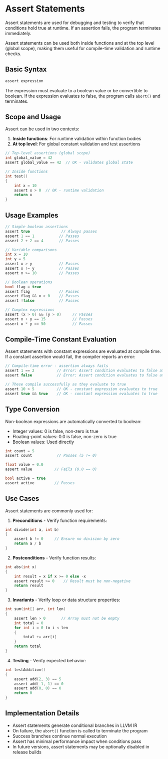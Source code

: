 # Assert Statements

Assert statements are used for debugging and testing to verify that conditions hold true at runtime. If an assertion fails, the program terminates immediately.

Assert statements can be used both inside functions and at the top level (global scope), making them useful for compile-time validation and runtime checks.

## Basic Syntax

```c
assert expression
```

The expression must evaluate to a boolean value or be convertible to boolean. If the expression evaluates to false, the program calls `abort()` and terminates.

## Scope and Usage

Assert can be used in two contexts:

1. **Inside functions**: For runtime validation within function bodies
2. **At top level**: For global constant validation and test assertions

```c
// Top-level assertions (global scope)
int global_value = 42
assert global_value == 42  // OK - validates global state

// Inside functions
int test()
{
    int x = 10
    assert x > 0  // OK - runtime validation
    return x
}
```

## Usage Examples

```c
// Simple boolean assertions
assert true              // Always passes
assert 1 == 1           // Passes
assert 2 + 2 == 4       // Passes

// Variable comparisons
int x = 10
int y = 5
assert x > y            // Passes
assert x != y           // Passes
assert x >= 10          // Passes

// Boolean operations
bool flag = true
assert flag             // Passes
assert flag && x > 0    // Passes
assert !false           // Passes

// Complex expressions
assert (x > 0) && (y > 0)     // Passes
assert x + y == 15            // Passes
assert x * y == 50            // Passes
```

## Compile-Time Constant Evaluation

Assert statements with constant expressions are evaluated at compile time. If a constant assertion would fail, the compiler reports an error:

```c
// Compile-time error - assertion always fails
assert 1 == 2          // Error: Assert condition evaluates to false at compile time
assert false           // Error: Assert condition evaluates to false at compile time

// These compile successfully as they evaluate to true
assert 10 > 5          // OK - constant expression evaluates to true
assert true && true    // OK - constant expression evaluates to true
```

## Type Conversion

Non-boolean expressions are automatically converted to boolean:
- Integer values: 0 is false, non-zero is true
- Floating-point values: 0.0 is false, non-zero is true
- Boolean values: Used directly

```c
int count = 5
assert count           // Passes (5 != 0)

float value = 0.0
assert value          // Fails (0.0 == 0)

bool active = true
assert active         // Passes
```

## Use Cases

Assert statements are commonly used for:

1. **Preconditions** - Verify function requirements:
```c
int divide(int a, int b)
{
    assert b != 0     // Ensure no division by zero
    return a / b
}
```

2. **Postconditions** - Verify function results:
```c
int abs(int x)
{
    int result = x if x >= 0 else -x
    assert result >= 0    // Result must be non-negative
    return result
}
```

3. **Invariants** - Verify loop or data structure properties:
```c
int sum(int[] arr, int len)
{
    assert len > 0       // Array must not be empty
    int total = 0
    for int i = 0 to i < len
    {
        total += arr[i]
    }
    return total
}
```

4. **Testing** - Verify expected behavior:
```c
int testAddition()
{
    assert add(2, 3) == 5
    assert add(-1, 1) == 0
    assert add(0, 0) == 0
    return 0
}
```

## Implementation Details

- Assert statements generate conditional branches in LLVM IR
- On failure, the `abort()` function is called to terminate the program
- Success branches continue normal execution
- Assert has minimal performance impact when conditions pass
- In future versions, assert statements may be optionally disabled in release builds
